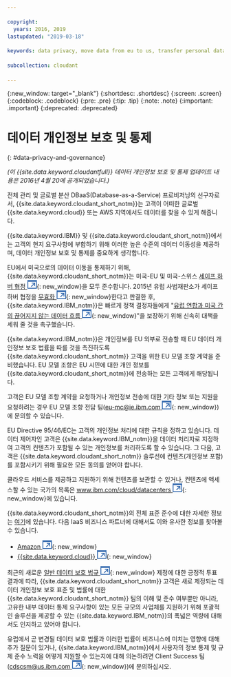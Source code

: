 ```yaml
---

copyright:
  years: 2016, 2019
lastupdated: "2019-03-18"

keywords: data privacy, move data from eu to us, transfer personal data outside eu

subcollection: cloudant

---
```


{:new_window: target="_blank"}
{:shortdesc: .shortdesc}
{:screen: .screen}
{:codeblock: .codeblock}
{:pre: .pre}
{:tip: .tip}
{:note: .note}
{:important: .important}
{:deprecated: .deprecated}

<!-- Acrolinx: 2017-05-10 -->

# 데이터 개인정보 보호 및 통제
{: #data-privacy-and-governance}

_(이 {{site.data.keyword.cloudantfull}} 데이터 개인정보 보호 및 통제 업데이트 내용은 2016년 4월 20에 공개되었습니다.)_

전체 관리 및 글로벌 분산 DBaaS(Database-as-a-Service) 프로비저닝의 선구자로서, {{site.data.keyword.cloudant_short_notm}}는 고객이 어떠한 글로벌 {{site.data.keyword.cloud}} 또는 AWS 지역에서도 데이터를 찾을 수 있게 해줍니다.

{{site.data.keyword.IBM}} 및 {{site.data.keyword.cloudant_short_notm}}에서는 고객의 현지 요구사항에 부합하기 위해 이러한 높은 수준의 데이터 이동성을 제공하며, 데이터 개인정보 보호 및 통제를 중요하게 생각합니다.

EU에서 미국으로의 데이터 이동을 통제하기 위해, {{site.data.keyword.cloudant_short_notm}}는 미국-EU 및 미국-스위스
[세이프 하버 협정 ![외부 링크 아이콘](../images/launch-glyph.svg "외부 링크 아이콘")](https://www.export.gov/safeharbor_eu){: new_window}을 모두 준수합니다.
2015년 유럽 사법재판소가 세이프 하버 협정을 [무효화 ![외부 링크 아이콘](../images/launch-glyph.svg "외부 링크 아이콘")](http://curia.europa.eu/juris/document/document.jsf?text=&docid=169195&pageIndex=0&doclang=en&mode=req&dir=&occ=first&part=1&cid=113326){: new_window}한다고
판결한 후, {{site.data.keyword.IBM_notm}}은 빠르게 정책 결정자들에게 "[유럽 연합과 미국 간의 끊어지지 않는 데이터 흐름 ![외부 아이콘 링크](../images/launch-glyph.svg "외부 링크 아이콘")](http://www.ibm.com/ibm/ibmgra/safe_harbor_10062015.html){: new_window}"을
보장하기 위해 신속히 대책을 세워 줄 것을 촉구했습니다.

{{site.data.keyword.IBM_notm}}은 개인정보를 EU 외부로 전송할 때 EU 데이터 개인정보 보호 법률을 따를 것을 촉진하도록 {{site.data.keyword.cloudant_short_notm}} 고객을 위한 EU 모델 조항 계약을 준비했습니다.
EU 모델 조항은 EU 시민에 대한 개인 정보를 {{site.data.keyword.cloudant_short_notm}}에 전송하는 모든 고객에게 해당됩니다.

고객은 EU 모델 조항 계약을 요청하거나 개인정보 전송에 대한 기타 정보 또는 지원을 요청하려는 경우
EU 모델 조항 전담 팀([eu-mc@ie.ibm.com ![외부 링크 아이콘](../images/launch-glyph.svg "외부 링크 아이콘")](mailto:eu-mc@ie.ibm.com){: new_window})에 문의할 수 있습니다.

EU Directive 95/46/EC는 고객의 개인정보 처리에 대한 규칙을 정하고 있습니다.
데이터 제어자인 고객은 {{site.data.keyword.IBM_notm}}을 데이터 처리자로 지정하여 고객의 컨텐츠가 포함될 수 있는 개인정보를 처리하도록 할 수 있습니다.
그 다음, 고객은 {{site.data.keyword.cloudant_short_notm}} 솔루션에 컨텐츠(개인정보 포함)를 포함시키기 위해 필요한 모든 동의를 얻어야 합니다.

클라우드 서비스를 제공하고 지원하기 위해 컨텐츠를 보관할 수 있거나, 컨텐츠에 액세스할 수 있는
국가의 목록은 [www.ibm.com/cloud/datacenters ![외부 링크 아이콘](../images/launch-glyph.svg "외부 링크 아이콘")](http://www.ibm.com/cloud/datacenters){: new_window}에 있습니다.

{{site.data.keyword.cloudant_short_notm}}의 전체 표준 준수에 대한 자세한 정보는 [여기](/docs/services/Cloudant?topic=cloudant-compliance#compliance)에 있습니다.
다음 IaaS 비즈니스 파트너에 대해서도 이와 유사한 정보를 찾아볼 수 있습니다.

-   [Amazon ![외부 링크 아이콘](../images/launch-glyph.svg "외부 링크 아이콘")](https://aws.amazon.com/compliance/){: new_window}
-   [{{site.data.keyword.cloud}} ![외부 링크 아이콘](../images/launch-glyph.svg "외부 링크 아이콘")](https://www.ibm.com/cloud/compliance){: new_window}

최근의 새로운 [일반 데이터 보호 법규 ![외부 링크 아이콘](../images/launch-glyph.svg "외부 링크 아이콘")](http://www.engadget.com/2016/04/14/eu-data-protection-rules/){: new_window} 제정에 대한
긍정적 투표 결과에 따라, {{site.data.keyword.cloudant_short_notm}} 고객은 새로 제정되는 데이터 개인정보 보호 표준 및 법률에 대한 {{site.data.keyword.cloudant_short_notm}} 팀의 이해 및 준수 여부뿐만 아니라, 고유한 내부 데이터 통제 요구사항이 있는 모든 규모의 사업체를 지원하기 위해 포괄적인 솔루션을 제공할 수 있는 {{site.data.keyword.IBM_notm}}의 폭넓은 역량에 대해서도 인지하고 있어야 합니다.

유럽에서 곧 변경될 데이터 보호 법률과 이러한 법률이 비즈니스에 미치는 영향에 대해 추가 질문이 있거나, {{site.data.keyword.IBM_notm}}에서 사용자의 정보 통제 및 규제 준수 노력을 어떻게 지원할 수 있는지에 대해 의논하려면 Client Success 팀([cdscsm@us.ibm.com ![외부 링크 아이콘](../images/launch-glyph.svg "외부 링크 아이콘")](mailto:cdscsm@us.ibm.com){: new_window})에 문의하십시오. 
